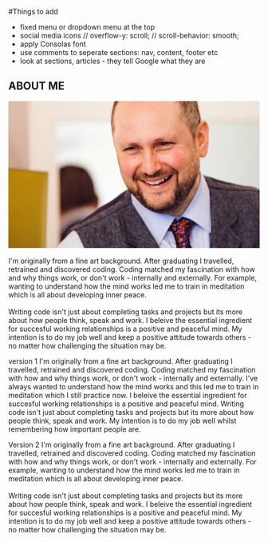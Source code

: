 
#Things to add
- fixed menu or dropdown menu at the top
- social media icons
  // overflow-y: scroll;
  // scroll-behavior: smooth;
- apply Consolas font
- use comments to seperate sections: nav, content, footer etc
- look at sections, articles - they tell Google what they are


<section class="about-me pad-bottom">
        <h1 id="about-me">ABOUT ME</h1>
        <img src="images/Roland-photo-smaller.png">
        <p>
          I'm originally from a fine art background. After graduating I travelled, retrained and discovered coding. 
          Coding matched my fascination with how and why things work, or don't work - internally and externally. 
          For example, wanting to understand how the mind works led me to train in meditation which is all about developing inner peace. 
          <br><br>
          Writing code isn't just about completing tasks and projects but its more about how people think, speak and work. 
          I beleive the essential ingredient for succesful working relationships is a positive and peaceful mind. 
          My intention is to do my job well and keep a positive attitude towards others - no matter how challenging the situation may be.</p>
      </section>

version 1
I'm originally from a fine art background. After graduating I travelled, retrained and discovered coding. 
        Coding matched my fascination with how and why things work, or don't work - internally and externally. 
        I've always wanted to understand how the mind works and this led me to train in meditation which I still practice now. 
        I beleive the essential ingredient for succesful working relationships is a positive and peaceful mind. 
        Writing code isn't just about completing tasks and projects but its more about how people think, speak and work. 
        My intention is to do my job well whilst remembering how important people are. 

Version 2
I'm originally from a fine art background. After graduating I travelled, retrained and discovered coding. 
        Coding matched my fascination with how and why things work, or don't work - internally and externally. 
        For example, wanting to understand how the mind works led me to train in meditation which is all about developing inner peace. 
        <br><br>
        Writing code isn't just about completing tasks and projects but its more about how people think, speak and work. 
        I beleive the essential ingredient for succesful working relationships is a positive and peaceful mind. 
        My intention is to do my job well and keep a positive attitude towards others - no matter how challenging the situation may be. 